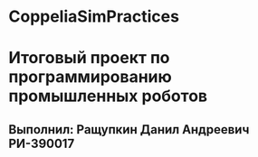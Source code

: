 # CoppeliaSimPractices
# Итоговый проект по программированию промышленных роботов
## Выполнил: Ращупкин Данил Андреевич РИ-390017
